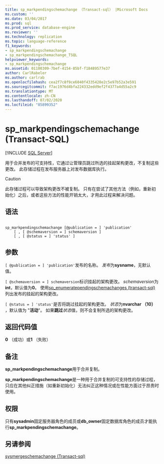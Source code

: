 ```yaml
---
title: sp_markpendingschemachange （Transact-sql） |Microsoft Docs
ms.custom: ''
ms.date: 03/04/2017
ms.prod: sql
ms.prod_service: database-engine
ms.reviewer: ''
ms.technology: replication
ms.topic: language-reference
f1_keywords:
- sp_markpendingschemachange
- sp_markpendingschemachange_TSQL
helpviewer_keywords:
- sp_markpendingschemachange
ms.assetid: 01100309-7bef-4154-85bf-f18489577e37
author: CarlRabeler
ms.author: carlrab
ms.openlocfilehash: cea2f7c8f9ce6040f4335428e2c5e97b52a3e591
ms.sourcegitcommit: f7ac1976d4bfa224332edd9ef2f4377a4d55a2c9
ms.translationtype: MT
ms.contentlocale: zh-CN
ms.lasthandoff: 07/02/2020
ms.locfileid: "85899352"
---
```

# <a name="sp_markpendingschemachange-transact-sql"></a>sp_markpendingschemachange (Transact-SQL)
[!INCLUDE [SQL Server](../../includes/applies-to-version/sqlserver.md)]

  用于合并发布的可支持性，它通过让管理员跳过所选的挂起架构更改，不复制这些更改。 此存储过程在发布服务器上对发布数据库执行。  
  
> [!CAUTION]  
>  此存储过程可以导致架构更改不被复制。 只有在尝试了其他方法（例如，重新初始化）之后，或者这些方法的性能开销太大，才用此过程来解决问题。  
  
## <a name="syntax"></a>语法  
  
```  
  
sp_markpendingschemachange [@publication = ] 'publication'  
    [ , [ @schemaversion = ] schemaversion ]  
    [ , [ @status = ] 'status' ]  
```  
  
## <a name="arguments"></a>参数  
`[ @publication = ] 'publication'`发布的名称。 *发布*为**sysname**，无默认值。  
  
`[ @schemaversion = ] schemaversion`标识挂起的架构更改。 *schemaversion*为**int**，默认值为**0**。 使用[sp_enumeratependingschemachanges &#40;transact-sql&#41;](../../relational-databases/system-stored-procedures/sp-enumeratependingschemachanges-transact-sql.md)列出发布的挂起的架构更改。  
  
`[ @status = ] 'status'`是否将跳过挂起的架构更改。 *状态*为**nvarchar （10）** ，默认值为 "**活动**"。 如果**跳过***状态*值，则不会复制所选的架构更改。  
  
## <a name="return-code-values"></a>返回代码值  
 **0** （成功）或**1** （失败）  
  
## <a name="remarks"></a>备注  
 **sp_markpendingschemachange**用于合并复制。  
  
 **sp_markpendingschemachange**是一种用于合并复制的可支持性的存储过程，只应在其他纠正措施（如重新初始化）无法纠正这种情况或在性能方面过于昂贵时使用。  
  
## <a name="permissions"></a>权限  
 只有**sysadmin**固定服务器角色的成员或**db_owner**固定数据库角色的成员才能执行**sp_markpendingschemachange**。  
  
## <a name="see-also"></a>另请参阅  
 [sysmergeschemachange &#40;Transact-sql&#41;](../../relational-databases/system-tables/sysmergeschemachange-transact-sql.md)  
  
  
